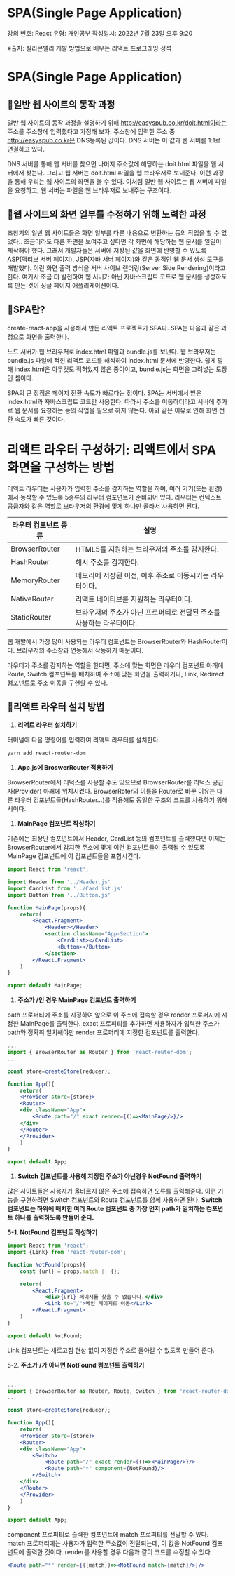 # SPA(Single Page Application)

강의 번호: React
유형: 개인공부
작성일시: 2022년 7월 23일 오후 9:20

※출처: 실리콘밸리 개발 방법으로 배우는 리액트 프로그래밍 정석

# SPA(Single Page Application)

## 📖일반 웹 사이트의 동작 과정

일반 웹 사이트의 동작 과정을 설명하기 위해 http://easyspub.co.kr/doit.html이라는 주소를 주소창에 입력했다고 가정해 보자. 주소창에 입력한 주소 중 http://easyspub.co.kr은 DNS등록된 값이다. DNS 서버는 이 값과 웹 서버를 1:1로 연결하고 있다.

DNS 서버를 통해 웹 서버를 찾으면 나머지 주소값에 해당하는 doit.html 파일을 웹 서버에서 찾는다. 그리고 웹 서버는 doit.html 파일을 웹 브라우저로 보내준다. 이런 과정을 통해 우리는 웹 사이트의 화면을 볼 수 있다. 이처럼 일반 웹 사이트는 웹 서버에 파일을 요청하고, 웹 서버는 파일을 웹 브라우저로 보내주는 구조이다.

## 📖웹 사이트의 화면 일부를 수정하기 위해 노력한 과정

초창기의 일반 웹 사이트들은 화면 일부를 다른 내용으로 변환하는 등의 작업을 할 수 없었다.. 조금이라도 다른 화면을 보여주고 싶다면 각 화면에 해당하는 웹 문서를 일일이 제작해야 했다. 그래서 개발자들은 서버에 저장된 값을 화면에 반영할 수 있도록 ASP(액티브 서버 페이지), JSP(자바 서버 페이지)와 같은 동적인 웹 문서 생성 도구를 개발했다. 이런 화면 출력 방식을 서버 사이브 렌더링(Server Side Rendering)이라고 한다. 여기서 조금 더 발전하여 웹 서버가 아닌 자바스크립트 코드로 웹 문서를 생성하도록 만든 것이 싱글 페이지 애플리케이션이다.

## 📖SPA란?

create-react-app을 사용해서 만든 리액트 프로젝트가 SPA다. SPA는 다음과 같은 과정으로 화면을 출력한다.

노드 서버가 웹 브라우저로 index.html 파일과 bundle.js를 보낸다. 웹 브라우저는 bundle.js 파일에 적힌 리액트 코드를 해석하여 index.html 문서에 반영한다. 쉽게 말해 index.html은 아무것도 적혀있지 않은 종이이고, bundle.js는 화면을 그려넣는 도장인 셈이다.

SPA의 큰 장점은 페이지 전환 속도가 빠르다는 점이다. SPA는 서버에서 받은 index.html과 자바스크립트 코드만 사용한다. 따라서 주소를 이동하더라고 서버에 추가로 웹 문서를 요청하는 등의 작업을 필요로 하지 않는다. 이와 같은 이유로 인해 화면 전환 속도가 빠른 것이다.

# 리액트 라우터 구성하기: 리액트에서 SPA 화면을 구성하는 방법

리액트 라우터는 사용자가 입력한 주소를 감지하는 역할을 하며, 여러 기기(또는 환경)에서 동작할 수 있도록 5종류의 라우터 컴포넌트가 준비되어 있다. 라우터는 컨텍스트 공급자와 같은 역할로 브라우저의 환경에 맞게 하나만 골라서 사용하면 된다.

| 라우터 컴포넌트 종류 | 설명 |
| --- | --- |
| BrowserRouter | HTML5를 지원하는 브라우저의 주소를 감지한다. |
| HashRouter | 해시 주소를 감지한다. |
| MemoryRouter | 메모리에 저장된 이전, 이후 주소로 이동시키는 라우터이다. |
| NativeRouter | 리액트 네이티브를 지원하는 라우터이다. |
| StaticRouter | 브라우저의 주소가 아닌 프로퍼티로 전달된 주소를 사용하는 라우터이다. |

웹 개발에서 가장 많이 사용되는 라우터 컴포넌트는 BrowserRouter와 HashRouter이다. 브라우저의 주소창과 연동해서 작동하기 때문이다.

라우터가 주소를 감지하는 역할을 한다면, 주소에 맞는 화면은 라우터 컴포넌트 아래에 Route, Switch 컴포넌트를 배치하여 주소에 맞는 화면을 출력하거나, Link, Redirect 컴포넌트로 주소 이동을 구현할 수 있다.

## 📖리액트 라우터 설치 방법

1. **리액트 라우터 설치하기**

터미널에 다음 명령어를 입력하여 리액트 라우터를 설치한다.

```bash
yarn add react-router-dom
```

1. **App.js에 BroswerRouter 적용하기**

BrowserRouter에서 리덕스를 사용할 수도 있으므로 BrowserRouter를 리덕스 공급자(Provider) 아래에 위치시켰다. BrowserRoter의 이름을 Router로 바꾼 이유는 다른 라우터 컴포넌트들(HashRouter…)를 적용해도 동일한 구조의 코드를 사용하기 위해서이다.

1. **MainPage 컴포넌트 작성하기**

기존에는 최상단 컴포넌트에서 Header, CardList 등의 컴포넌트를 출력했다면 이제는 BrowserRouter에서 감지한 주소에 맞게 이런 컴포넌트들이 출력될 수 있도록 MainPage 컴포넌트에 이 컴포넌트들을 포함시킨다.

```jsx
import React from 'react';

import Header from '../Header.js'
import CardList from '../CardList.js'
import Button from '../Button.js'

function MainPage(props){
    return(
        <React.Fragment>
            <Header></Header>
	        <section className="App-Section">
                <CardList></CardList>
                <Button></Button>
            </section>
        </React.Fragment>
    )
}

export default MainPage;
```

1. **주소가 /인 경우 MainPage 컴포넌트 출력하기**

path 프로퍼티에 주소를 지정하여 앞으로 이 주소에 접속할 경우 render 프로퍼지에 지정한 MainPage를 출력한다. exact 프로퍼티를 추가하면 사용하자가 입력한 주소가 path와 정확히 일치해야만 render 프로퍼티에 지정한 컴포넌트를 출력한다.

```jsx
...
import { BrowserRouter as Router } from 'react-router-dom';
...

const store=createStore(reducer);

function App(){
	return(
	<Provider store={store}>
	<Router>
	<div className="App">
		<Route path="/" exact render={()=><MainPage/>}/>
	</div>
	</Router>
	</Provider>
	)
}

export default App;
```

1. **Switch 컴포넌트를 사용해 지정된 주소가 아닌경우 NotFound 출력하기**

많은 사이트들은 사용자가 올바르지 않은 주소에 접속하면 오류를 출력해준다. 이런 기능을 구현하려면 Switch 컴포넌트와 Route 컴포넌트를 함께 사용하면 된다. **Switch 컴포넌트는 하위에 배치한 여러 Route 컴포넌트 중 가장 먼저 path가 일치하는 컴포넌트 하나를 출력하도록 만들어 준다.**

**5-1. NotFound 컴포넌트 작성하기**

```jsx
import React from 'react';
import {Link} from 'react-router-dom';

function NotFound(props){
    const {url} = props.match || {};

    return(
        <React.Fragment>
            <div>{url} 페이지를 찾을 수 없습니다.</div>
            <Link to="/">메인 페이지로 이동</Link>   
        </React.Fragment> 
    )
}

export default NotFound;
```

Link 컴포넌트는 새로고침 현상 없이 지정한 주소로 돌아갈 수 있도록 만들어 준다. 

5-2. **주소가 /가 아니면 NotFound 컴포넌트 출력하기** 

```jsx

...
import { BrowserRouter as Router, Route, Switch } from 'react-router-dom';
...

const store=createStore(reducer);

function App(){
	return(
	<Provider store={store}>
	<Router>
	<div className="App">
		<Switch>
			<Route path="/" exact render={()=><MainPage/>}/>
			<Route path="*" component={NotFound}/>
		</Switch>
	</div>
	</Router>
	</Provider>
	)
}

export default App;
```

component 프로퍼티로 출력한 컴포넌트에 match 프로퍼티를 전달할 수 있다. match 프로퍼티에는 사용자가 입력한 주소값이 전달되는데, 이 값을 NotFound 컴포넌트에 출력한 것이다. render를 사용할 경우 다음과 같이 코드를 수정할 수 있다.

```jsx
<Route path="*" render={({match})=><NotFound match={match}/>}/>
```